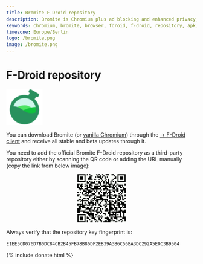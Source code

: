 ```yaml
---
title: Bromite F-Droid repository
description: Bromite is Chromium plus ad blocking and enhanced privacy; take back your browser
keywords: chromium, bromite, browser, fdroid, f-droid, repository, apk, adblock, android, privacy, amp, arm, arm64, 8.1, 8.0, oreo, 4.4, 5.0, 5.1, 6.0, 7.0, 7.1, kitkat, lollipop, marshmallow, nougat, aroma, super, stock, full, mini, micro, nano, pico, tvstock, background video playback, fingerprinting
timezone: Europe/Berlin
logo: /bromite.png
image: /bromite.png
---
```

# F-Droid repository

<img title="Bromite - Take back your browser!" src="/bromite.png" width="96" alt="Bromite" />

You can download Bromite (or [vanilla Chromium](./chromium)) through the [&rarr; F-Droid client](https://f-droid.org/) and receive all stable and beta updates through it.

You need to add the official Bromite F-Droid repository as a third-party repository either by scanning the QR code or adding the URL manually (copy the link from below image):

<center><a href="https://fdroid.bromite.org/fdroid/repo?fingerprint=E1EE5CD076D7B0DC84CB2B45FB78B86DF2EB39A3B6C56BA3DC292A5E0C3B9504"><img title="Bromite - Take back your browser! - F-Droid repository QR code" src="/assets/img/fdroid_repo_qrcode.png" width="128" alt="Bromite F-Droid Repository QR code" /></a></center>

Always verify that the repository key fingerprint is:
```
E1EE5CD076D7B0DC84CB2B45FB78B86DF2EB39A3B6C56BA3DC292A5E0C3B9504
```

{% include donate.html %}
